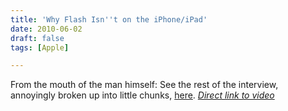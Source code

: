 ```yaml
---
title: 'Why Flash Isn''t on the iPhone/iPad'
date: 2010-06-02
draft: false
tags: [Apple]

---
```


From the mouth of the man himself:  See the rest of the interview, annoyingly broken up into little chunks, [here](http://d8.allthingsd.com/speakers/steve-jobs/). _[Direct link to video](http://d8.allthingsd.com/20100601/d8-video-steve-jobs-on-flash-adobe-and-other-technology-apple-doesnt-use-anymore/)_